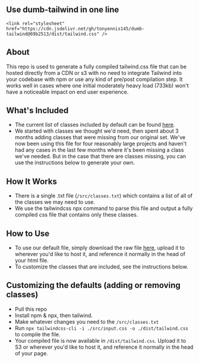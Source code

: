 ## Use dumb-tailwind in one line
```
<link rel="stylesheet" href="https://cdn.jsdelivr.net/gh/tonyennis145/dumb-tailwind@69b2513/dist/tailwind.css" />
```

## About
This repo is used to generate a fully compiled tailwind.css file that can be hosted directly from a CDN or s3 with no need to integrate Tailwind into your codebase with npm or use any kind of pre/post compilation step. It works well in cases where one initial moderately heavy load (733kb) won't have a noticeable impact on end user experience.

## What's Included

- The current list of classes included by default can be found [here](https://github.com/tonyennis145/dumb-tailwind/blob/master/src/classes.txt). 
- We started with classes we thought we'd need, then spent about 3 months adding classes that were missing from our original set. We've now been using this file for four reasonably large projects and haven't had any cases in the last few months where it's been missing a class we've needed. But in the case that there are classes missing, you can use the instructions below to generate your own.

## How It Works
- There is a single .txt file (`/src/classes.txt`) which contains a list of all of the classes we may need to use.  
- We use the tailwindcss npx command to parse this file and output a fully compiled css file that contains only these classes. 

## How to Use
- To use our default file, simply download the raw file [here](https://raw.githubusercontent.com/tonyennis145/dumb-tailwind/master/dist/tailwind.css), upload it to wherever you'd like to host it, and reference it normally in the head of your html file.
- To customize the classes that are included, see the instructions below.

## Customizing the defaults (adding or removing classes)
- Pull this repo
- Install npm & npx, then tailwind.
- Make whatever changes you need to the `/src/classes.txt`
- Run `npx tailwindcss-cli -i ./src/input.css -o ./dist/tailwind.css` to compile the file.
- Your compiled file is now available in `/dist/tailwind.css`. Upload it to S3 or wherever you'd like to host it, and reference it normally in the head of your page. 
